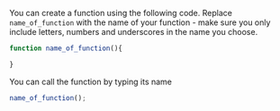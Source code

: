 You can create a function using the following code. Replace `name_of_function` with the name of your function - make sure you only include letters, numbers and underscores in the name you choose.

```javascript
function name_of_function(){

}
```

You can call the function by typing its name

```javascript
name_of_function();
```

